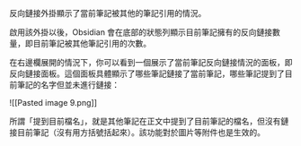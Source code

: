 反向鏈接外掛顯示了當前筆記被其他的筆記引用的情況。

啟用該外掛以後，Obsidian 會在底部的狀態列顯示目前筆記擁有的反向鏈接數量，即目前筆記被其他筆記引用的次數。

在右邊欄展開的情況下，你可以看到一個展示了當前筆記反向鏈接情況的面板，即反向鏈接面板。這個面板具體顯示了哪些筆記鏈接了當前筆記，哪些筆記提到了目前筆記的名字但並未進行鏈接：

![[Pasted image 9.png]]

所謂「提到目前檔名」，就是其他筆記在正文中提到了目前筆記的檔名，但沒有鏈接目前筆記（沒有用方括號括起來）。該功能對於圖片等附件也是生效的。
